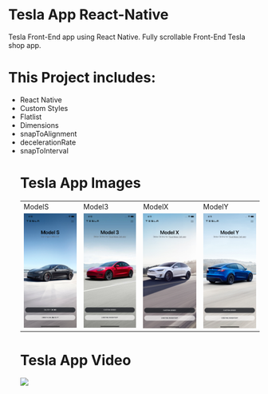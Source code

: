 # Tesla App React-Native
Tesla Front-End app using React Native. Fully scrollable Front-End Tesla shop app. 

# This Project includes:
<ul>
  <li> React Native </li>
  <li> Custom Styles </li>
  <li> Flatlist </li>
  <li> Dimensions </li>
  <li> snapToAlignment </li>
  <li> decelerationRate</li>
  <li> snapToInterval </li>
  

# Tesla App Images
<table>
  <tr>
    <td>ModelS</td>
     <td>Model3</td>
     <td>ModelX</td>
     <td>ModelY</td>
  </tr>
  <tr>
    <td><img src="./modelS.png" width="100%" /></td>
    <td><img src="./model3.png" width="100%" /></td>
    <td><img src="./modelX.png" width="100%" /></td>
    <td><img src="./modelY.png" width="100%" /></td>
  </tr>
 </table>

# Tesla App Video
<img src="./tesla-app-gif.gif" width=50% />
